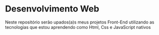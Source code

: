 # Desenvolvimento Web
 Neste repositório serão upados(a)s meus projetos Front-End utilizando as tecnologias que estou aprendendo como Html, Css e JavaScript nativos
